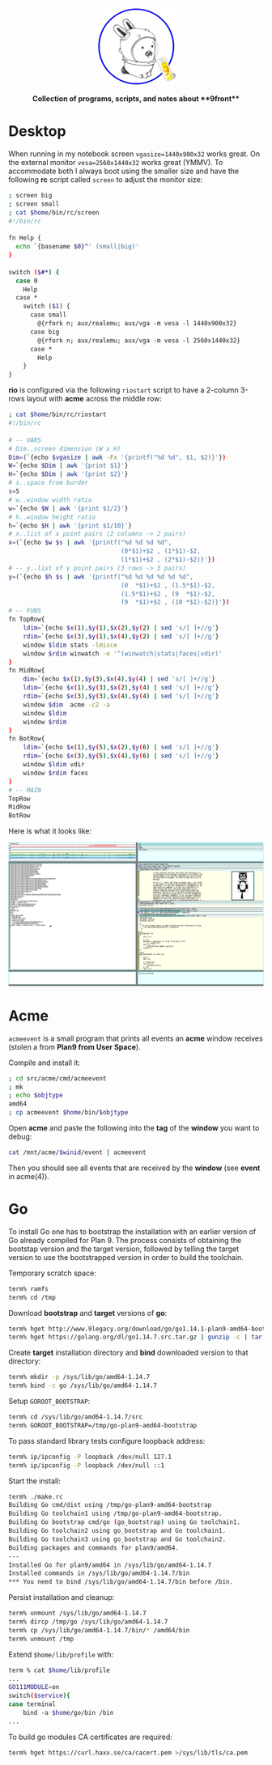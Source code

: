 <p align="center">
  <img src="glendalab.png" alt="Banner">
</p>
<p align="center">
  <b>Collection of programs, scripts, and notes about **9front**</b>
</p>

# Desktop

When running in my notebook screen `vgasize=1440x900x32` works great. On the external monitor `vesa=2560x1440x32` works great (YMMV). To accommodate both I always boot using the smaller size and have the following **rc** script called `screen` to adjust the monitor size:

```sh
; screen big
; screen small
; cat $home/bin/rc/screen
#!/bin/rc

fn Help {
  echo `{basename $0}^' (small|big)'
}

switch ($#*) {
  case 0
    Help
  case *
    switch ($1) {
      case small
        @{rfork n; aux/realemu; aux/vga -m vesa -l 1440x900x32}
      case big
        @{rfork n; aux/realemu; aux/vga -m vesa -l 2560x1440x32}
      case *
        Help
    }
}
```

**rio** is configured via the following `riostart` script to have a 2-column 3-rows layout with **acme** across the middle row:

```sh
; cat $home/bin/rc/riostart
#!/bin/rc

# -- VARS
# Dim..screen dimension (W x H)
Dim=(`{echo $vgasize | awk -Fx '{printf("%d %d", $1, $2)}'})
W=`{echo $Dim | awk '{print $1}'}
H=`{echo $Dim | awk '{print $2}'}
# s..space from border
s=5
# w..window width ratio
w=`{echo $W | awk '{print $1/2}'}
# h..window height ratio
h=`{echo $H | awk '{print $1/10}'}
# x..list of x point pairs (2 columns -> 2 pairs)
x=(`{echo $w $s | awk '{printf("%d %d %d %d",
                               (0*$1)+$2 , (1*$1)-$2,
                               (1*$1)+$2 , (2*$1)-$2)}'})
# -- y..list of y point pairs (3 rows -> 3 pairs)
y=(`{echo $h $s | awk '{printf("%d %d %d %d %d %d",
                               (0  *$1)+$2 , (1.5*$1)-$2,
                               (1.5*$1)+$2 , (9  *$1)-$2,
                               (9  *$1)+$2 , (10 *$1)-$2)}'})
# -- FUNS
fn TopRow{
	ldim=`{echo $x(1),$y(1),$x(2),$y(2) | sed 's/[ ]+//g'}
	rdim=`{echo $x(3),$y(1),$x(4),$y(2) | sed 's/[ ]+//g'}
	window $ldim stats -lmisce
	window $rdim winwatch -e '^(winwatch|stats|faces|vdir)'
}
fn MidRow{
	dim=`{echo $x(1),$y(3),$x(4),$y(4) | sed 's/[ ]+//g'}
	ldim=`{echo $x(1),$y(3),$x(2),$y(4) | sed 's/[ ]+//g'}
	rdim=`{echo $x(3),$y(3),$x(4),$y(4) | sed 's/[ ]+//g'}
	window $dim  acme -c2 -a
	window $ldim 
	window $rdim
}
fn BotRow{
	ldim=`{echo $x(1),$y(5),$x(2),$y(6) | sed 's/[ ]+//g'}
	rdim=`{echo $x(3),$y(5),$x(4),$y(6) | sed 's/[ ]+//g'}
	window $ldim vdir
	window $rdim faces
}
# -- MAIN
TopRow
MidRow
BotRow
```

Here is what it looks like:

<p align="center">
  <img src="screen.png" alt="Screenshot">
</p>


# Acme

`acmeevent` is a small program that prints all events an **acme** window receives (stolen a from **Plan9 from User Space**).

Compile and install it:

```sh
; cd src/acme/cmd/acmeevent
; mk
; echo $objtype
amd64
; cp acmeevent $home/bin/$objtype
```

Open **acme** and paste the following into the **tag** of the **window** you want to debug:

```sh
cat /mnt/acme/$winid/event | acmeevent
```

Then you should see all events that are received by the **window** (see **event** in acme(4)).

# Go

To install Go one has to bootstrap the installation with an earlier version of Go already compiled for Plan 9. The process consists of obtaining the bootstap version and the target version, followed by telling the target version to use the bootstrapped version in order to build the toolchain.

Temporary scratch space:
```sh
term% ramfs
term% cd /tmp
```

Download **bootstrap** and **target** versions of **go**:
```sh
term% hget http://www.9legacy.org/download/go/go1.14.1-plan9-amd64-bootstrap.tbz | bunzip2  -c | tar x 
term% hget https://golang.org/dl/go1.14.7.src.tar.gz | gunzip -c | tar x
```

Create **target** installation directory and **bind** downloaded version to that directory:
```sh
term% mkdir -p /sys/lib/go/amd64-1.14.7
term% bind -c go /sys/lib/go/amd64-1.14.7 
```

Setup `GOROOT_BOOTSTRAP`:
```sh
term% cd /sys/lib/go/amd64-1.14.7/src 
term% GOROOT_BOOTSTRAP=/tmp/go-plan9-amd64-bootstrap
```

To pass standard library tests configure loopback address:
```sh
term% ip/ipconfig -P loopback /dev/null 127.1 
term% ip/ipconfig -P loopback /dev/null ::1
```

Start the install:
```sh
term% ./make.rc
Building Go cmd/dist using /tmp/go-plan9-amd64-bootstrap
Building Go toolchain1 using /tmp/go-plan9-amd64-bootstrap.
Building Go bootstrap cmd/go (go_bootstrap) using Go toolchain1.
Building Go toolchain2 using go_bootstrap and Go toolchain1.
Building Go toolchain3 using go_bootstrap and Go toolchain2.
Building packages and commands for plan9/amd64.
---
Installed Go for plan9/amd64 in /sys/lib/go/amd64-1.14.7
Installed commands in /sys/lib/go/amd64-1.14.7/bin
*** You need to bind /sys/lib/go/amd64-1.14.7/bin before /bin.
```

Persist installation and cleanup:
```sh
term% unmount /sys/lib/go/amd64-1.14.7 
term% dircp /tmp/go /sys/lib/go/amd64-1.14.7 
term% cp /sys/lib/go/amd64-1.14.7/bin/* /amd64/bin 
term% unmount /tmp
```

Extend `$home/lib/profile` with:
```sh
term % cat $home/lib/profile
...
GO111MODULE=on
switch($service){
case terminal
	bind -a $home/go/bin /bin
...	
```

To build go modules CA certificates are required:
```sh
term% hget https://curl.haxx.se/ca/cacert.pem >/sys/lib/tls/ca.pem 
```
